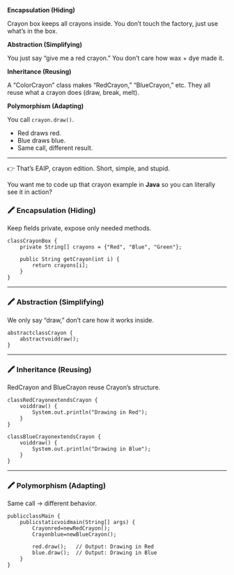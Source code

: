 **Encapsulation (Hiding)**

Crayon box keeps all crayons inside. You don’t touch the factory, just use what’s in the box.

**Abstraction (Simplifying)**

You just say “give me a red crayon.” You don’t care how wax + dye made it.

**Inheritance (Reusing)**

A “ColorCrayon” class makes “RedCrayon,” “BlueCrayon,” etc. They all reuse what a crayon does (draw, break, melt).

**Polymorphism (Adapting)**

You call `crayon.draw()`.

* Red draws red.
* Blue draws blue.
* Same call, different result.

---

👉 That’s EAIP, crayon edition. Short, simple, and stupid.

You want me to code up that crayon example in **Java** so you can literally see it in action?

### 🖍 Encapsulation (Hiding)

Keep fields private, expose only needed methods.

<pre class="overflow-visible!" data-start="218" data-end="377"><div class="contain-inline-size rounded-2xl relative bg-token-sidebar-surface-primary"><div class="sticky top-9"><div class="absolute end-0 bottom-0 flex h-9 items-center pe-2"><div class="bg-token-bg-elevated-secondary text-token-text-secondary flex items-center gap-4 rounded-sm px-2 font-sans text-xs"></div></div></div><div class="overflow-y-auto p-4" dir="ltr"><code class="whitespace-pre! language-java"><span><span>class</span><span></span><span>CrayonBox</span><span> {
    </span><span>private</span><span> String[] crayons = {</span><span>"Red"</span><span>, </span><span>"Blue"</span><span>, </span><span>"Green"</span><span>};

    </span><span>public</span><span> String </span><span>getCrayon</span><span>(int</span><span> i) {
        </span><span>return</span><span> crayons[i];
    }
}
</span></span></code></div></div></pre>

---

### 🖍 Abstraction (Simplifying)

We only say “draw,” don’t care how it works inside.

<pre class="overflow-visible!" data-start="471" data-end="534"><div class="contain-inline-size rounded-2xl relative bg-token-sidebar-surface-primary"><div class="sticky top-9"><div class="absolute end-0 bottom-0 flex h-9 items-center pe-2"><div class="bg-token-bg-elevated-secondary text-token-text-secondary flex items-center gap-4 rounded-sm px-2 font-sans text-xs"></div></div></div><div class="overflow-y-auto p-4" dir="ltr"><code class="whitespace-pre! language-java"><span><span>abstract</span><span></span><span>class</span><span></span><span>Crayon</span><span> {
    </span><span>abstract</span><span></span><span>void</span><span></span><span>draw</span><span>()</span><span>;
}
</span></span></code></div></div></pre>

---

### 🖍 Inheritance (Reusing)

RedCrayon and BlueCrayon reuse Crayon’s structure.

<pre class="overflow-visible!" data-start="623" data-end="847"><div class="contain-inline-size rounded-2xl relative bg-token-sidebar-surface-primary"><div class="sticky top-9"><div class="absolute end-0 bottom-0 flex h-9 items-center pe-2"><div class="bg-token-bg-elevated-secondary text-token-text-secondary flex items-center gap-4 rounded-sm px-2 font-sans text-xs"></div></div></div><div class="overflow-y-auto p-4" dir="ltr"><code class="whitespace-pre! language-java"><span><span>class</span><span></span><span>RedCrayon</span><span></span><span>extends</span><span></span><span>Crayon</span><span> {
    </span><span>void</span><span></span><span>draw</span><span>()</span><span> {
        System.out.println(</span><span>"Drawing in Red"</span><span>);
    }
}

</span><span>class</span><span></span><span>BlueCrayon</span><span></span><span>extends</span><span></span><span>Crayon</span><span> {
    </span><span>void</span><span></span><span>draw</span><span>()</span><span> {
        System.out.println(</span><span>"Drawing in Blue"</span><span>);
    }
}
</span></span></code></div></div></pre>

---

### 🖍 Polymorphism (Adapting)

Same call → different behavior.

<pre class="overflow-visible!" data-start="919" data-end="1179"><div class="contain-inline-size rounded-2xl relative bg-token-sidebar-surface-primary"><div class="sticky top-9"><div class="absolute end-0 bottom-0 flex h-9 items-center pe-2"><div class="bg-token-bg-elevated-secondary text-token-text-secondary flex items-center gap-4 rounded-sm px-2 font-sans text-xs"></div></div></div><div class="overflow-y-auto p-4" dir="ltr"><code class="whitespace-pre! language-java"><span><span>public</span><span></span><span>class</span><span></span><span>Main</span><span> {
    </span><span>public</span><span></span><span>static</span><span></span><span>void</span><span></span><span>main</span><span>(String[] args)</span><span> {
        </span><span>Crayon</span><span></span><span>red</span><span></span><span>=</span><span></span><span>new</span><span></span><span>RedCrayon</span><span>();
        </span><span>Crayon</span><span></span><span>blue</span><span></span><span>=</span><span></span><span>new</span><span></span><span>BlueCrayon</span><span>();

        red.draw();   </span><span>// Output: Drawing in Red</span><span>
        blue.draw();  </span><span>// Output: Drawing in Blue</span><span>
    }
}</span></span></code></div></div></pre>
